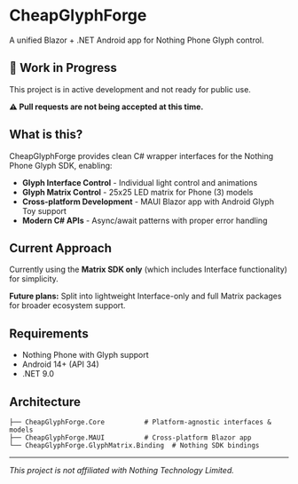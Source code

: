 # CheapGlyphForge

A unified Blazor + .NET Android app for Nothing Phone Glyph control.

## 🚧 Work in Progress

This project is in active development and not ready for public use.

**⚠️ Pull requests are not being accepted at this time.**

## What is this?

CheapGlyphForge provides clean C# wrapper interfaces for the Nothing Phone Glyph SDK, enabling:

- **Glyph Interface Control** - Individual light control and animations
- **Glyph Matrix Control** - 25x25 LED matrix for Phone (3) models  
- **Cross-platform Development** - MAUI Blazor app with Android Glyph Toy support
- **Modern C# APIs** - Async/await patterns with proper error handling

## Current Approach

Currently using the **Matrix SDK only** (which includes Interface functionality) for simplicity. 

**Future plans:** Split into lightweight Interface-only and full Matrix packages for broader ecosystem support.

## Requirements

- Nothing Phone with Glyph support
- Android 14+ (API 34)
- .NET 9.0

## Architecture

```
├── CheapGlyphForge.Core          # Platform-agnostic interfaces & models
├── CheapGlyphForge.MAUI          # Cross-platform Blazor app  
└── CheapGlyphForge.GlyphMatrix.Binding  # Nothing SDK bindings
```

---

*This project is not affiliated with Nothing Technology Limited.*
